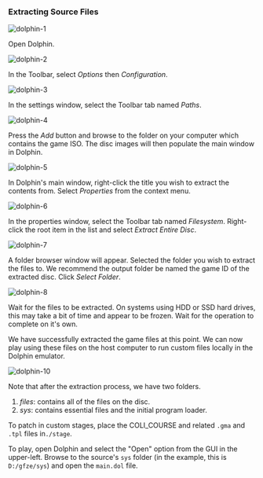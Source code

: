 ### Extracting Source Files

![dolphin-1](D:/github/manifold-project/docs/getting-started/res/dolphin-1.png)

Open Dolphin.



![dolphin-2](D:/github/manifold-project/docs/getting-started/res/dolphin-2.png)

In the Toolbar, select *Options* then *Configuration*.



![dolphin-3](D:/github/manifold-project/docs/getting-started/res/dolphin-3.png)

In the settings window, select the Toolbar tab named *Paths*.



![dolphin-4](D:/github/manifold-project/docs/getting-started/res/dolphin-4.png)

Press the *Add* button and browse to the folder on your computer which contains the game ISO. The disc images will then populate the main window in Dolphin.



![dolphin-5](D:/github/manifold-project/docs/getting-started/res/dolphin-5.png)

In Dolphin's main window, right-click the title you wish to extract the contents from. Select *Properties* from the context menu.



![dolphin-6](D:/github/manifold-project/docs/getting-started/res/dolphin-6.png)

In the properties window, select the Toolbar tab named *Filesystem*. Right-click the root item in the list and select *Extract Entire Disc*. 



![dolphin-7](D:/github/manifold-project/docs/getting-started/res/dolphin-7.png)

A folder browser window will appear. Selected the folder you wish to extract the files to. We recommend the output folder be named the game ID of the extracted disc. Click *Select Folder*.



![dolphin-8](D:/github/manifold-project/docs/getting-started/res/dolphin-8.png)

Wait for the files to be extracted. On systems using HDD or SSD hard drives, this may take a bit of time and appear to be frozen. Wait for the operation to complete on it's own.



We have successfully extracted the game files at this point. We can now play using these files on the host computer to run custom files locally in the Dolphin emulator.



![dolphin-10](D:/github/manifold-project/docs/getting-started/res/dolphin-10.png)

Note that after the extraction process, we have two folders.

1. *files*: contains all of the files on the disc.
2. *sys*: contains essential files and the initial program loader.



To patch in custom stages, place the COLI_COURSE and related `.gma` and `.tpl` files in`./stage`.

To play, open Dolphin and select the "Open" option from the GUI in the upper-left. Browse to the source's `sys` folder (in the example, this is `D:/gfze/sys`) and open the `main.dol` file. 

